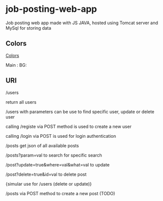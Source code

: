 # job-posting-web-app
Job posting web app made with JS JAVA, hosted using Tomcat server and MySql for storing data

## Colors

[Colors](https://coolors.co/d8ddef-a0a4b8-7293a0-45b69c-21d19f)

Main : 
BG:


## URI

/users

return all users

/users with parameters can be use to find specific user, update or delete user

calling /registe via POST method is used to create a new user

calling /login via POST is used for login authentication


/posts get json of all available  posts

/posts?param=val to search for specific search

/post?update=true&where=val&what=val to update

/post?delete=true&id=val to delete post 

{simular use for /users (delete or update)}

/posts via POST method  to create a new post (TODO)
